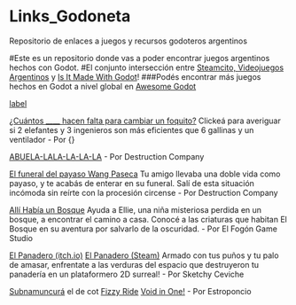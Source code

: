 # Links_Godoneta
Repositorio de enlaces a juegos y recursos godoteros argentinos


#Este es un repositorio donde vas a poder encontrar juegos argentinos hechos con Godot.
#El conjunto intersección entre [Steamcito, Videojuegos Argentinos](https://store.steampowered.com/curator/45013169/) y [Is It Made With Godot](https://store.steampowered.com/curator/41324400-Is-it-made-with-Godot/)!
###Podés encontrar más juegos hechos en Godot a nivel global en [Awesome Godot](https://github.com/godotengine/awesome-godot)

[label](http://example.com)

[¿Cuántos ____ hacen falta para cambiar un foquito?](https://j9794.itch.io/ggj2024) Clickeá para averiguar si 2 elefantes y 3 ingenieros son más eficientes que 6 gallinas y un ventilador - Por {}

[ABUELA-LALA-LA-LA-LA](https://destruction-company.itch.io/abuela-la-la-la) - Por Destruction Company

[El funeral del payaso Wang Paseca](https://destruction-company.itch.io/el-funeral-del-payaso-wang-paseca) Tu amigo llevaba una doble vida como payaso, y te acabás de enterar en su funeral. Salí de esta situación incómoda sin reírte con la procesión circense - Por Destruction Company

[Allí Había un Bosque](https://elfogon.itch.io/therewasaforest) Ayuda a Ellie, una niña misteriosa perdida en un bosque, a encontrar el camino a casa. Conocé a las criaturas que habitan El Bosque en su aventura por salvarlo de la oscuridad. - Por El Fogón Game Studio

[El Panadero (itch.io)](https://sketchyceviche.itch.io/el-panadero) 
[El Panadero (Steam)](https://store.steampowered.com/app/2313180/El_Panadero_The_Baker/) Armado con tus puños y tu palo de amasar, enfrentate a las verduras del espacio que destruyeron tu panadería en un plataformero 2D surreal! - Por Sketchy Ceviche

[Subnamuncurá](https://chofitet.itch.io/subnamuncura)
[](https://drive.google.com/drive/folders/1WMpgKQyzo7W5hgKM4gHubewGcZdkLnim) el de cot
[Fizzy Ride](https://damianartclub.itch.io/fizzyride)
[Void in One!](https://estroponcio.itch.io/void-in-one) - Por Estroponcio
